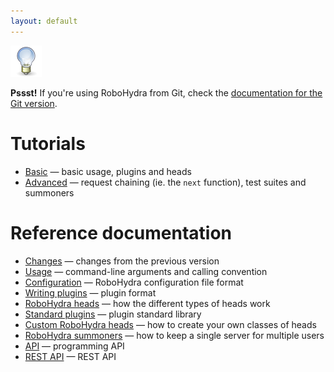 ```yaml
---
layout: default
---
```

<div class="message info">
  <img src="/static/img/dialog-information.png"/>

  <strong>Pssst!</strong> If you're using RoboHydra from Git, check
  the <a href="../head">documentation for the Git version</a>.
</div>

Tutorials
=========

* [Basic](tutorial/) &mdash; basic usage, plugins and heads
* [Advanced](tutorial/advanced/) &mdash; request chaining (ie. the
  `next` function), test suites and summoners

Reference documentation
=======================

* [Changes](changes/) &mdash; changes from the previous version
* [Usage](usage/) &mdash; command-line arguments and calling convention
* [Configuration](configuration/) &mdash; RoboHydra configuration file format
* [Writing plugins](plugins/) &mdash; plugin format
* [RoboHydra heads](heads/) &mdash; how the different types of heads work
* [Standard plugins](plugin-stdlib/) &mdash; plugin standard library
* [Custom RoboHydra heads](custom-heads/) &mdash; how to create your own classes of heads
* [RoboHydra summoners](summoners/) &mdash; how to keep a single server for multiple users
* [API](api/) &mdash; programming API
* [REST API](rest/) &mdash; REST API
